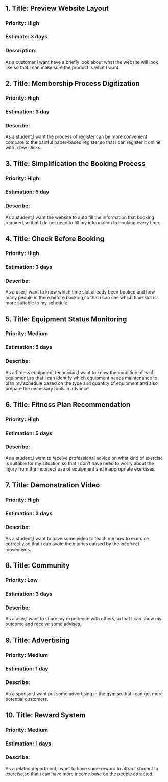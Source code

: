 ## **1. Title: Preview Website Layout** 
<h3>Priority: High</h3>
<h3>Estimate: 3 days</h3>
<h3>Description:</h3> As a customer,I want have a briefly look about what the website will look like,so that I can make sure the product is what I want.


## **2. Title: Membership Process Digitization**
<h3>Priority: High</h3>
<h3>Estimation: 3 day</h3>
<h3>Describe:</h3> As a student,I want the process of register can be more convenient compare to the painful paper-based register,so that i can register it online with a few clicks.

## **3. Title: Simplification the Booking Process**
<h3>Priority: High</h3>
<h3>Estimation: 5 day</h3>
<h3>Describe:</h3> As a student,I want the website to auto fill the information that booking required,so that I do not need to fill my information to booking every time.

## **4. Title: Check Before Booking**
<h3>Priority: High</h3>
<h3>Estimation: 3 days</h3>
<h3>Describe:</h3> As a user,I want to know which time slot already been booked and how many people in there before booking,so that i can see which time slot is more suitable to my schedule.

## **5. Title: Equipment Status Monitoring**
<h3>Priority: Medium</h3>
<h3>Estimation: 5 days</h3>
<h3>Describe:</h3> As a fitness equipment technician,I want to know the condition of each equipment,so that I can identify which equipment needs maintenance to plan my schedule based on the type and quantity of equipment and also prepare the necessary tools in advance.

## **6. Title: Fitness Plan Recommendation**
<h3>Priority: High</h3>
<h3>Estimation: 5 days</h3>
<h3>Describe:</h3> As a student,I want to receive professional advice on what kind of exercise is suitable for my situation,so that I don’t have need to worry about the injury from the incorrect use of equipment and inappropriate exercises.

## **7. Title: Demonstration Video**
<h3>Priority: High</h3>
<h3>Estimation: 3 days</h3>
<h3>Describe:</h3> As a student,I want to have some video to teach me how to exercise correctly,so that i can avoid the injuries caused by the incorrect movements.

## **8. Title: Community**
<h3>Priority: Low</h3>
<h3>Estimation: 3 days</h3>
<h3>Describe:</h3> As a user,I want to share my experience with others,so that I can show my outcome and receive some advises.

## **9. Title: Advertising**
<h3>Priority: Medium</h3>
<h3>Estimation: 1 day</h3>
<h3>Describe:</h3> As a sponsor,I want put some advertising in the gym,so that i can got more potential customers.

## **10. Title: Reward System**
<h3>Priority: Medium</h3>
<h3>Estimation: 1 days</h3>
<h3>Describe:</h3> As a related department,I want to have some reward to attract student to exercise,so that i can have more income base on the people attracted. 

